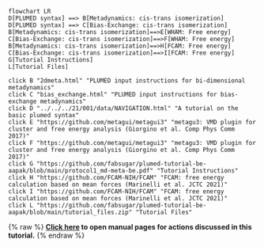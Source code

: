 ```mermaid
flowchart LR
D[PLUMED syntax] ==> B[Metadynamics: cis-trans isomerization]
D[PLUMED syntax] ==> C[Bias-Exchange: cis-trans isomerization]
B[Metadynamics: cis-trans isomerization]==>E[WHAM: Free energy]
C[Bias-Exchange: cis-trans isomerization]==>F[WHAM: Free energy]
B[Metadynamics: cis-trans isomerization]==>H[FCAM: Free energy]
C[Bias-Exchange: cis-trans isomerization]==>I[FCAM: Free energy]
G[Tutorial Instructions]
L[Tutorial Files]

click B "2dmeta.html" "PLUMED input instructions for bi-dimensional metadynamics"
click C "bias_exchange.html" "PLUMED input instructions for bias-exchange metadynamics"
click D "../../../21/001/data/NAVIGATION.html" "A tutorial on the basic plumed syntax"
click E "https://github.com/metagui/metagui3" "metagu3: VMD plugin for cluster and free energy analysis (Giorgino et al. Comp Phys Comm 2017)"
click F "https://github.com/metagui/metagui3" "metagu3: VMD plugin for cluster and free energy analysis (Giorgino et al. Comp Phys Comm 2017)"
click G "https://github.com/fabsugar/plumed-tutorial-be-aapak/blob/main/protocol1_md-meta-be.pdf" "Tutorial Instructions"
click H "https://github.com/FCAM-NIH/FCAM" "FCAM: free energy calculation based on mean forces (Marinelli et al. JCTC 2021)"
click I "https://github.com/FCAM-NIH/FCAM" "FCAM: free energy calculation based on mean forces (Marinelli et al. JCTC 2021)"
click L "https://github.com/fabsugar/plumed-tutorial-be-aapak/blob/main/tutorial_files.zip" "Tutorial Files"
```
{% raw %}
<b><a href="https://www.plumed.org/doc-master/user-doc/html/actionlist/?actions=PRINT,METAD,RANDOM_EXCHANGES,TORSION,INCLUDE,DUMPFORCES" target="_blank">Click here</a> to open manual pages for actions discussed in this tutorial.</b>
{% endraw %}
